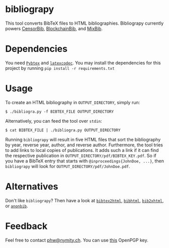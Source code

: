 bibliograpy
===========

This tool converts BibTeX files to HTML bibliographies.  Bibliograpy currently
powers [CensorBib](https://censorbib.nymity.ch),
[BlockchainBib](https://allquantor.at/blockchainbib/), and
[MixBib](https://bib.mixnetworks.org).

Dependencies
============

You need [`Pybtex`](http://pybtex.sourceforge.net/) and
[`latexcodec`](https://github.com/mcmtroffaes/latexcodec). You may install the 
dependencies for this project by running `pip install -r requirements.txt`

Usage
=====

To create an HTML bibliography in `OUTPUT_DIRECTORY`, simply run:

    $ ./bibliogra.py -f BIBTEX_FILE OUTPUT_DIRECTORY

Alternatively, you can feed the tool over `stdin`:

    $ cat BIBTEX_FILE | ./bibliogra.py OUTPUT_DIRECTORY

Running `bibliograpy` will result in five HTML files that sort the
bibliography by year, reverse year, author, and reverse author.  Furthermore,
the tool tries to add links to local copies of publications.  It adds such a
link if it can find the respective publication in
`OUTPUT_DIRECTORY/pdf/BIBTEX_KEY.pdf`.  So if you have a BibTeX entry that
starts with `@inproceedings{JohnDoe, ...}`, then `bibliograpy` will look for
`OUTPUT_DIRECTORY/pdf/JohnDoe.pdf`.

Alternatives
============
Don't like `bibliograpy`?  Then have a look at
[`bibtex2html`](https://www.lri.fr/~filliatr/bibtex2html/),
[`bibhtml`](http://nxg.me.uk/dist/bibhtml/),
[`bib2xhtml`](http://www.spinellis.gr/sw/textproc/bib2xhtml/), or
[`anonbib`](https://gitweb.torproject.org/anonbib.git).

Feedback
========
Feel free to contact <phw@nymity.ch>.  You can use
[this](https://nymity.ch/openpgp_public_key.txt) OpenPGP key.
